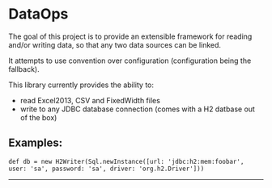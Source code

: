 # DataOps

The goal of this project is to provide an extensible framework for reading and/or writing data, so that any two
data sources can be linked.

It attempts to use convention over configuration (configuration being the fallback).

This library currently provides the ability to:
- read Excel2013, CSV and FixedWidth files
- write to any JDBC database connection (comes with a H2 datbase out of the box)

## Examples:

    def db = new H2Writer(Sql.newInstance([url: 'jdbc:h2:mem:foobar', user: 'sa', password: 'sa', driver: 'org.h2.Driver']))
---